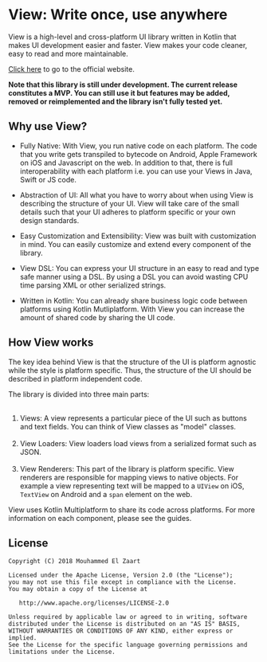 # View: Write once, use anywhere

View is a high-level and cross-platform UI library written in Kotlin that 
makes UI development easier and faster. View makes your code cleaner, easy
to read and more maintainable.

[Click here](https://mzaart.github.io/View/) to go to the official website.

**Note that this library is still under development. The current release
constitutes a MVP. You can still use it but features may be added,
removed or reimplemented and the library isn't fully tested yet.**

## Why use View?

- Fully Native: With View, you run native code on each platform. The code
that you write gets transpiled to bytecode on Android, Apple Framework on
iOS and Javascript on the web. In addition to that, there is full interoperability
with each platform i.e. you can use your Views in Java, Swift or JS code.

- Abstraction of UI: All what you have to worry about when using View is describing
the structure of your UI. View will take care of the small details such that your
UI adheres to platform specific or your own design standards.

- Easy Customization and Extensibility: View was built with customization in mind.
You can easily customize and extend every component of the library.

- View DSL: You can express your UI structure in an easy to read and type safe
manner using a DSL. By using a DSL you can avoid wasting CPU time parsing XML or
other serialized strings.

- Written in Kotlin: You can already share business logic code between platforms
using Kotlin Mutliplatform. With View you can increase the amount of shared code
by sharing the UI code.


## How View works

The key idea behind View is that the structure of the UI is platform agnostic
while the style is platform specific. Thus, the structure of the UI
should be described in platform independent code.

The library is divided into three main parts:
<br><br>
1) Views: A view represents a particular piece of the UI such as buttons and
text fields. You can think of View classes as "model" classes.
<br><br>
2) View Loaders: View loaders load views from a serialized format such as JSON.
<br><br>
3) View Renderers: This part of the library is platform specific. View renderers
are responsible for mapping views to native objects. For example a view
representing text will be mapped to a `UIView` on iOS, `TextView` on Android and
a `span` element on the web.

View uses Kotlin Multiplatform to share its code across platforms. 
For more information on each component, please see the guides.

## License

```
Copyright (C) 2018 Mouhammed El Zaart

Licensed under the Apache License, Version 2.0 (the "License");
you may not use this file except in compliance with the License.
You may obtain a copy of the License at

   http://www.apache.org/licenses/LICENSE-2.0

Unless required by applicable law or agreed to in writing, software
distributed under the License is distributed on an "AS IS" BASIS,
WITHOUT WARRANTIES OR CONDITIONS OF ANY KIND, either express or implied.
See the License for the specific language governing permissions and
limitations under the License.
```


